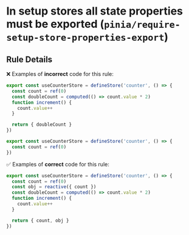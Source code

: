 # In setup stores all state properties must be exported (`pinia/require-setup-store-properties-export`)

<!-- end auto-generated rule header -->

## Rule Details

❌ Examples of **incorrect** code for this rule:

```js
export const useCounterStore = defineStore('counter', () => {
  const count = ref(0)
  const doubleCount = computed(() => count.value * 2)
  function increment() {
    count.value++
  }

  return { doubleCount }
})

```

```js
export const useCounterStore = defineStore('counter', () => {
  const count = ref(0)
})

```

✅ Examples of **correct** code for this rule:

```js
export const useCounterStore = defineStore('counter', () => {
  const count = ref(0)
  const obj = reactive({ count })
  const doubleCount = computed(() => count.value * 2)
  function increment() {
    count.value++
  }

  return { count, obj }
})
```

